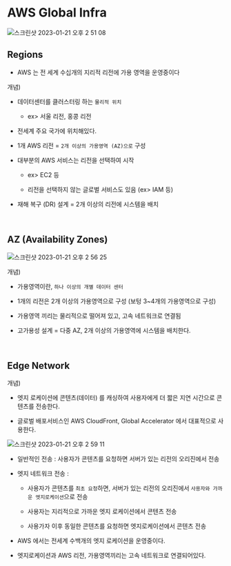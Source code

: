 # AWS Global Infra

![스크린샷 2023-01-21 오후 2 51 08](https://user-images.githubusercontent.com/74750901/213846573-85e97ba9-36c0-44a9-9df9-63766c4786ac.png)


## Regions

- AWS 는 전 세계 수십개의 지리적 리전에 가용 영역을 운영중이다

개념)

- 데이터센터를 클러스터링 하는 `물리적 위치`

    - ex> 서울 리전, 홍콩 리전

- 전세계 주요 국가에 위치해있다.

- 1개 AWS 리전 = `2개 이상의 가용영역 (AZ)으로` 구성

- 대부분의 AWS 서비스는 리전을 선택하여 시작 
    
    - ex> EC2 등

    - 리전을 선택하지 않는 글로벌 서비스도 있음 (ex> IAM 등)

- 재해 복구 (DR) 설계 = 2개 이상의 리전에 시스템을 배치 


<br>

## AZ (Availability Zones)

![스크린샷 2023-01-21 오후 2 56 25](https://user-images.githubusercontent.com/74750901/213846587-8d6f686d-736e-46ef-818b-9803ca4de494.png)


개념)

- 가용영역이란, `하나 이상의 개별 데이터 센터`

- 1개의 리전은 2개 이상의 가용영역으로 구성 (보텅 3~4개의 가용영역으로 구성)

- 가용영역 끼리는 물리적으로 떨어져 있고, 고속 네트워크로 연결됨

- 고가용성 설계 = 다중 AZ, 2개 이상의 가용영역에 시스템을 배치한다.


<br>

## Edge Network

개념)

- 엣지 로케이션에 콘텐츠(데이터) 를 캐싱하여 사용자에게 더 짧은 지연 시간으로 콘텐츠를 전송한다.

- 글로벌 배포서비스인 AWS CloudFront, Global Accelerator 에서 대표적으로 사용한다. 

![스크린샷 2023-01-21 오후 2 59 11](https://user-images.githubusercontent.com/74750901/213846601-3f66bb94-52f9-41fd-85a6-40a5e7c649ad.png)


- 일반적인 전송 : 사용자가 콘텐츠를 요청하면 서버가 있는 리전의 오리진에서 전송

- 엣지 네트워크 전송 : 
    - 사용자가 콘텐츠를 `최초 요청`하면, 서버가 있는 리전의 오리진에서 `사용자와 가까운 엣지로케이션`으로 전송

    - 사용자는 지리적으로 가까운 엣지 로케이션에서 콘텐츠 전송

    - 사용가자 이후 동일한 콘텐츠를 요청하면 엣지로케이션에서 콘텐츠 전송

- AWS 에서는 전세계 수백개의 엣지 로케이션을 운영중이다.

- 엣지로케이션과 AWS 리전, 가용영역끼리는 고속 네트워크로 연결되어있다. 






